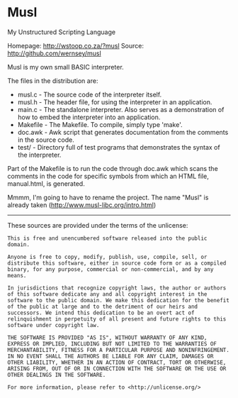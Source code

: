 Musl
====

My Unstructured Scripting Language

Homepage: http://wstoop.co.za/?musl
Source: http://github.com/wernsey/musl

Musl is my own small BASIC interpreter.

The files in the distribution are:
* musl.c - The source code of the interpreter itself.
* musl.h - The header file, for using the interpreter in an application.
* main.c - The standalone interpreter. Also serves as a demonstration of
	how to embed the interpreter into an application.
* Makefile - The Makefile. To compile, simply type 'make'.
* doc.awk - Awk script that generates documentation from the comments in
    the source code.
* test/ - Directory full of test programs that demonstrates the syntax of
    the interpreter.

Part of the Makefile is to run the code through doc.awk which scans the
comments in the code for specific symbols from which an HTML file, manual.html,
is generated.

Mmmm, I'm going to have to rename the project. The name "Musl" is already
taken (http://www.musl-libc.org/intro.html)

-------------------------------------------------------------------------------
These sources are provided under the terms of the unlicense: 

	This is free and unencumbered software released into the public domain.

	Anyone is free to copy, modify, publish, use, compile, sell, or
	distribute this software, either in source code form or as a compiled
	binary, for any purpose, commercial or non-commercial, and by any
	means.

	In jurisdictions that recognize copyright laws, the author or authors
	of this software dedicate any and all copyright interest in the
	software to the public domain. We make this dedication for the benefit
	of the public at large and to the detriment of our heirs and
	successors. We intend this dedication to be an overt act of
	relinquishment in perpetuity of all present and future rights to this
	software under copyright law.

	THE SOFTWARE IS PROVIDED "AS IS", WITHOUT WARRANTY OF ANY KIND,
	EXPRESS OR IMPLIED, INCLUDING BUT NOT LIMITED TO THE WARRANTIES OF
	MERCHANTABILITY, FITNESS FOR A PARTICULAR PURPOSE AND NONINFRINGEMENT.
	IN NO EVENT SHALL THE AUTHORS BE LIABLE FOR ANY CLAIM, DAMAGES OR
	OTHER LIABILITY, WHETHER IN AN ACTION OF CONTRACT, TORT OR OTHERWISE,
	ARISING FROM, OUT OF OR IN CONNECTION WITH THE SOFTWARE OR THE USE OR
	OTHER DEALINGS IN THE SOFTWARE.

	For more information, please refer to <http://unlicense.org/>
 
